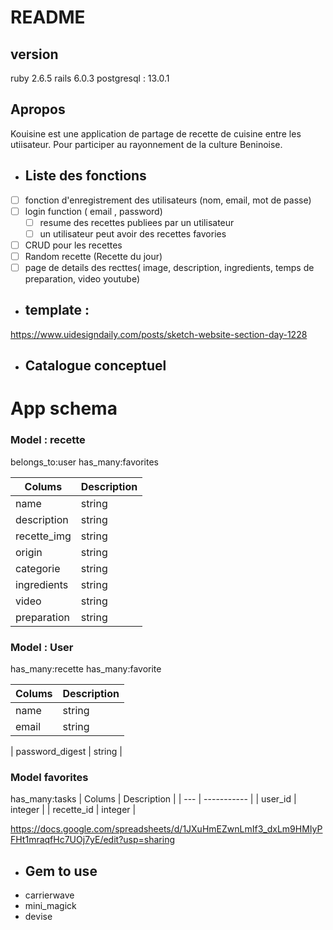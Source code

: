 # README
## version
ruby 2.6.5 rails 6.0.3 postgresql : 13.0.1
## Apropos
Kouisine est une application de partage de recette de cuisine entre les utiisateur. Pour participer au rayonnement de la culture Beninoise.

* ## Liste des fonctions
- [ ] fonction d'enregistrement des utilisateurs (nom, email, mot de passe)
 - [ ] login function ( email , password)
    - [ ] resume des recettes publiees par un utilisateur
    - [ ] un utilisateur peut avoir des recettes favories
- [ ] CRUD pour les recettes
- [ ] Random recette (Recette du jour)
- [ ] page de details des recttes( image, description, ingredients, temps de preparation, video youtube)

* ## template :
https://www.uidesigndaily.com/posts/sketch-website-section-day-1228

* ## Catalogue conceptuel

# App schema
### Model : recette

belongs_to:user
has_many:favorites

| Colums | Description |
| --- | ----------- |
| name | string |
| description | string |
| recette_img | string |
| origin | string |
| categorie | string |
| ingredients | string |
| video | string |
| preparation | string |



### Model : User

has_many:recette
has_many:favorite

| Colums | Description |
| --- | ----------- |
| name | string |
| email | string |

| password_digest | string |

### Model favorites

has_many:tasks
| Colums | Description |
| --- | ----------- |
| user_id | integer |
| recette_id | integer |


https://docs.google.com/spreadsheets/d/1JXuHmEZwnLmIf3_dxLm9HMIyPFHt1mraqfHc7UOj7yE/edit?usp=sharing

* ## Gem to use
* carrierwave
* mini_magick
* devise
